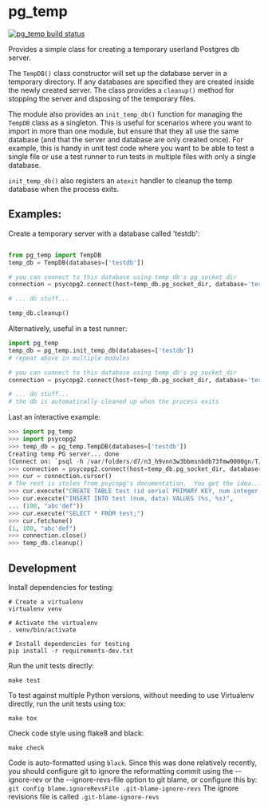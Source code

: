 pg_temp
==========

[![pg_temp build status](https://api.travis-ci.org/ugtar/pg_temp.svg?branch=master)](https://travis-ci.org/ugtar/pg_temp)

Provides a simple class for creating a temporary userland Postgres db server.

The `TempDB()` class constructor will set up the database server in a temporary
directory.  If any databases are specified they are created inside the newly
created server.  The class provides a `cleanup()` method for stopping the
server and disposing of the temporary files.

The module also provides an `init_temp_db()` function for managing the `TempDB`
class as a singleton.  This is useful for scenarios where you want to import in
more than one module, but ensure that they all use the same database (and that
the server and database are only created once).  For example, this is handy in
unit test code where you want to be able to test a single file or use a test
runner to run tests in multiple files with only a single database.

`init_temp_db()` also registers an `atexit` handler to cleanup the temp
database when the process exits.

Examples:
---------

Create a temporary server with a database called 'testdb':
```python

from pg_temp import TempDB
temp_db = TempDB(databases=['testdb'])

# you can connect to this database using temp_db's pg_socket_dir
connection = psycopg2.connect(host=temp_db.pg_socket_dir, database='testdb')

# ... do stuff...

temp_db.cleanup()
```

Alternatively, useful in a test runner:

```python
import pg_temp
temp_db = pg_temp.init_temp_db(databases=['testdb'])
# repeat above in multiple modules

# you can connect to this database using temp_db's pg_socket_dir
connection = psycopg2.connect(host=temp_db.pg_socket_dir, database='testdb')

# ... do stuff...
# the db is automatically cleaned up when the process exits
```

Last an interactive example:
```python
>>> import pg_temp
>>> import psycopg2
>>> temp_db = pg_temp.TempDB(databases=['testdb'])
Creating temp PG server... done
(Connect on: `psql -h /var/folders/d7/n3_h9vnn3w3bbmsnbdb73fmw0000gn/T/pg_tmp_OQMGwC/socket`)
>>> connection = psycopg2.connect(host=temp_db.pg_socket_dir, database='testdb')
>>> cur = connection.cursor()
# The rest is stolen from psycopg's documentation.  You get the idea...
>>> cur.execute("CREATE TABLE test (id serial PRIMARY KEY, num integer, data varchar);")
>>> cur.execute("INSERT INTO test (num, data) VALUES (%s, %s)",
... (100, "abc'def"))
>>> cur.execute("SELECT * FROM test;")
>>> cur.fetchone()
(1, 100, "abc'def")
>>> connection.close()
>>> temp_db.cleanup()
```


Development
-----------

Install dependencies for testing:

    # Create a virtualenv
    virtualenv venv

    # Activate the virtualenv
    . venv/bin/activate

    # Install dependencies for testing
    pip install -r requirements-dev.txt

Run the unit tests directly:

    make test

To test against multiple Python versions, without needing to use
Virtualenv directly, run the unit tests using tox:

    make tox

Check code style using flake8 and black:

    make check

Code is auto-formatted using `black`. Since this was done relatively
recently, you should configure git to ignore the reformatting commit
using the --ignore-rev or the --ignore-revs-file option to git blame,
or configure this by:
`git config blame.ignoreRevsFile .git-blame-ignore-revs`
The ignore revisions file is called `.git-blame-ignore-revs`
